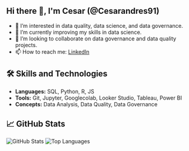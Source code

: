## Hi there 👋, I'm Cesar (@Cesarandres91)

- 👀 I’m interested in data quality, data science, and data governance.
- 🌱 I’m currently improving my skills in data science.
- 💞️ I’m looking to collaborate on data governance and data quality projects.
- 📫 How to reach me: [LinkedIn](https://www.linkedin.com/in/andreschile/)

## 🛠 Skills and Technologies
- **Languages:** SQL, Python, R, JS
- **Tools:** Git, Jupyter, Googlecolab, Looker Studio, Tableau, Power BI
- **Concepts:** Data Analysis, Data Quality, Data Governance

## 📈 GitHub Stats
![GitHub Stats](https://github-readme-stats.vercel.app/api?username=Cesarandres91&show_icons=true&theme=radical)
![Top Languages](https://github-readme-stats.vercel.app/api/top-langs/?username=Cesarandres91&layout=compact&theme=radical)

<!--
**Cesarandres91/Cesarandres91** is a ✨ _special_ ✨ repository because its `README.md` (this file) appears on your GitHub profile.

Here are some ideas to get you started:

- 🔭 I’m currently working on ...
- 🌱 I’m currently learning ...
- 👯 I’m looking to collaborate on ...
- 🤔 I’m looking for help with ...
- 💬 Ask me about ...
- 📫 How to reach me: ...
- 😄 Pronouns: ...
- ⚡ Fun fact: ...
-->
